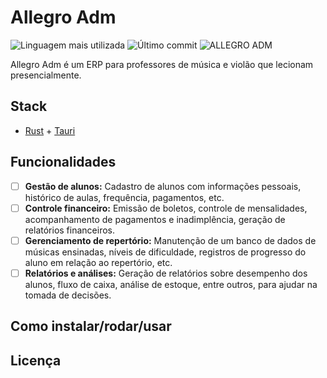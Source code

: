# Allegro Adm

![Linguagem mais utilizada](https://img.shields.io/github/languages/top/lucasimonmendes/allegroadm)
![Último commit](https://img.shields.io/github/last-commit/lucasimonmendes/allegroadm)
![ALLEGRO ADM](https://img.shields.io/badge/allegro-adm-8A2BE2)

Allegro Adm é um ERP para professores de música e violão que lecionam presencialmente.

## Stack

- [Rust](https://rust-lang.org) + [Tauri](https://tauri.app)

## Funcionalidades

- [ ] **Gestão de alunos:** Cadastro de alunos com informações pessoais, histórico de aulas, frequência, pagamentos, etc.
- [ ] **Controle financeiro:** Emissão de boletos, controle de mensalidades, acompanhamento de pagamentos e inadimplência, geração de relatórios financeiros.
- [ ] **Gerenciamento de repertório:** Manutenção de um banco de dados de músicas ensinadas, níveis de dificuldade, registros de progresso do aluno em relação ao repertório, etc.
- [ ] **Relatórios e análises:** Geração de relatórios sobre desempenho dos alunos, fluxo de caixa, análise de estoque, entre outros, para ajudar na tomada de decisões.

## Como instalar/rodar/usar

## Licença
